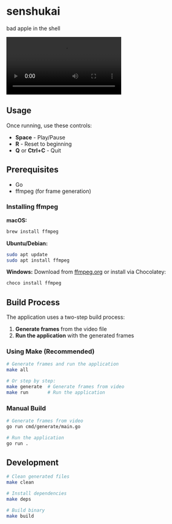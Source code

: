 # senshukai

bad apple in the shell

<video src="" controls="controls" style="max-width: 730px;">
</video>

## Usage

Once running, use these controls:

- **Space** - Play/Pause
- **R** - Reset to beginning
- **Q** or **Ctrl+C** - Quit

## Prerequisites

- Go
- ffmpeg (for frame generation)

### Installing ffmpeg

**macOS:**

```bash
brew install ffmpeg
```

**Ubuntu/Debian:**

```bash
sudo apt update
sudo apt install ffmpeg
```

**Windows:**
Download from [ffmpeg.org](https://ffmpeg.org/download.html) or install via Chocolatey:

```bash
choco install ffmpeg
```

## Build Process

The application uses a two-step build process:

1. **Generate frames** from the video file
2. **Run the application** with the generated frames

### Using Make (Recommended)

```bash
# Generate frames and run the application
make all

# Or step by step:
make generate  # Generate frames from video
make run       # Run the application
```

### Manual Build

```bash
# Generate frames from video
go run cmd/generate/main.go

# Run the application
go run .
```

## Development

```bash
# Clean generated files
make clean

# Install dependencies
make deps

# Build binary
make build
```
